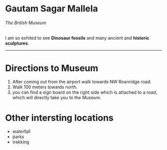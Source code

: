 # Gautam Sagar Mallela
###### The British Museum

I am so exhited to see **Dinosaur fossils** and many ancient and **historic sculptures**.

---

# Directions to Museum

1. After coming out from the airport walk towards NW Roanridge road.
2. Walk 100 meters towards north.
3. you can find a sign board on the right side which is attached to a road, which will directly take you to the Museum.


# Other intersting locations

* waterfall
* parks
* trekking





